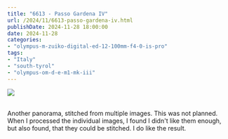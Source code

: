 ```yaml
---
title: "6613 - Passo Gardena IV"
url: /2024/11/6613-passo-gardena-iv.html
publishDate: 2024-11-28 18:00:00
date: 2024-11-28
categories:
- "olympus-m-zuiko-digital-ed-12-100mm-f4-0-is-pro"
tags:
- "Italy"
- "south-tyrol"
- "olympus-om-d-e-m1-mk-iii"
---
```

<div class="container">
<div class="center"><a target="_blank" href="https://d25zfm9zpd7gm5.cloudfront.net/1200x1200/2020/20200908_110418-Pano_lr.jpg"><img class="webfeedsFeaturedVisual" src="https://d25zfm9zpd7gm5.cloudfront.net/0600x0600/2020/20200908_110418-Pano_lr.jpg" /></a></div>
</div>
<br />

Another panorama, stitched from multiple images. This was
not planned. When I processed the individual images, I found
I didn't like them enough, but also found, that they could
be stitched. I do like the result.
